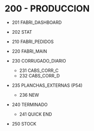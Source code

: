 # 200 - PRODUCCION

- 201 FABRI_DASHBOARD

- 202 STAT

- 210 FABRI_PEDIDOS

- 220 FABRI_MAIN

- 230 CORRUGADO_DIARIO
  - 231 CABS_CORR_C 
  - 232 CABS_CORR_D

- 235 PLANCHAS_EXTERNAS  (P54)
  - 236 NEW 


- 240 TERMINADO
  - 241 QUICK END
  
- 250 STOCK


